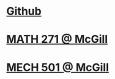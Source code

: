 <html lang="en">
  <head>
    <meta name="google-site-verification" content="JV-7itQZ6JNeAorr44yBn2_bjwmpAEv2RYv1Ps6qT60" />
    <meta name="description" content="A collection of my GitHub repositories for MATH 271 (Linear Algebra and Partial Differential Equations) and MECH 501 (Probability, Statistics, and Machine Learning in Mechanical Engineering) at McGill University." />
  </head>
  <body>
    <h1><a href="https://github.com/imported-canuck">Github</a></h1>
    <h1><a href="https://github.com/imported-canuck/MATH271">MATH 271 @ McGill</a></h1>
    <h1><a href="https://github.com/imported-canuck/MECH-501">MECH 501 @ McGill</a></h1>
  </body>
</html>
